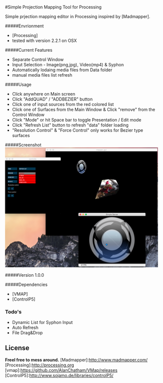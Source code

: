 #Simple Projection Mapping Tool for Processing

Simple prjection mapping editor in Processing inspired by [Madmapper].

#####Envrionment 
* [Processing]
* tested with version 2.2.1 on OSX

#####Current Features
* Separate Control Window
* Input Selection - Image(png,jpg), Video(mp4) & Syphon
* Automatically lodaing media files from Data folder
* manual media files list refresh 

#####Usage
* Click anywhere on Main screen
* Click "AddQUAD" / "ADDBEZIER" button
* Click one of input sources from the red colored list
* Click one of Surfaces from the Main Window & Click "remove" from the Control Window
* Click "Mode" or hit Space bar to toggle Presentation / Edit mode
* Click "Refresh List" button to refresh "data" folder loading
* "Resolution Control" & "Force Control" only works for Bezier type surfaces

#####Screenshot
![Alt text](screenshot.png)

#####Version
1.0.0

#####Dependencies
* [VMAP]
* [ControlP5]


### Todo's
* Dynamic List for Syphon Input
* Auto Refresh
* File Drag&Drop 

License
----

**Freel free to mess around.**
[Madmapper]:http://www.madmapper.com/
[Processing]:http://processing.org
[vmap]:https://github.com/AlanChatham/VMap/releases
[ControlP5]:http://www.sojamo.de/libraries/controlP5/